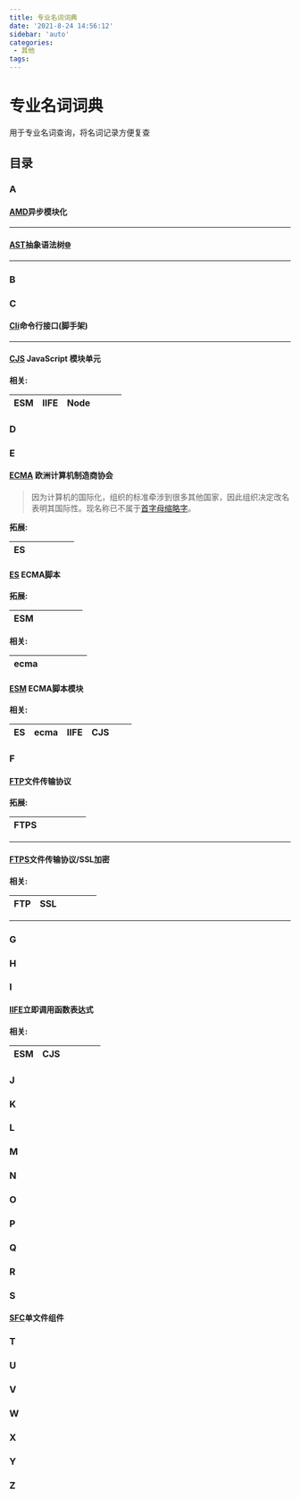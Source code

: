 ```yaml
---
title: 专业名词词典 
date: '2021-8-24 14:56:12'
sidebar: 'auto'
categories:
 - 其他
tags:
---
```


# 专业名词词典

用于专业名词查询，将名词记录方便复查



## 目录

### A

#### [AMD](https://github.com/amdjs/amdjs-api/wiki/AMD-(%E4%B8%AD%E6%96%87%E7%89%88))异步模块化

[^AMD]:**A**synchronous **M**odule **D**efinition

---

#### [AST](https://zh.wikipedia.org/wiki/%E6%8A%BD%E8%B1%A1%E8%AA%9E%E6%B3%95%E6%A8%B9)抽象语法树[:globe_with_meridians:](https://segmentfault.com/a/1190000016231512)

[^ AST]: **A**bstract **S**yntax **T**ree

---

### B

### C

#### [Cli](https://zh.wikipedia.org/wiki/%E5%91%BD%E4%BB%A4%E8%A1%8C%E7%95%8C%E9%9D%A2)命令行接口(脚手架)

[^Cli]: **C**ommand **L**ine **I**nterface

---

#### [CJS](https://en.wikipedia.org/wiki/CommonJS) JavaScript 模块单元

[^CJS]: **C**ommon **Java** **Script**

**相关:** 

| ESM  | IIFE | Node |      |      |      |
| :--: | ---- | ---- | ---- | ---- | ---- |

### D

### E

#### [ECMA](https://zh.wikipedia.org/wiki/ECMAScript) 欧洲计算机制造商协会

[^ECMA]: **E**uropean **C**omputer **M**anufacturers **A**ssociation

> 因为计算机的国际化，组织的标准牵涉到很多其他国家，因此组织决定改名表明其国际性。现名称已不属于[首字母缩略字](https://zh.wikipedia.org/wiki/首字母缩略字)。

**拓展:**

|  ES  |      |      |      |      |      |
| :--: | ---- | ---- | ---- | ---- | ---- |

#### [ES](https://zh.wikipedia.org/wiki/ECMAScript) ECMA脚本

[^ES]: **E**CMA **S**cript

**拓展:**

| ESM  |      |      |      |      |      |
| :--: | :--: | :--: | ---- | ---- | ---- |

**相关:** 

| ecma |      |      |      |      |      |
| :--: | :--: | :--: | ---- | ---- | ---- |

#### [ESM]() ECMA脚本模块

[^ESM]: **E**CMA **S**cript **M**odule

**相关:** 

|  ES  | ecma | IIFE | CJS  |      |      |
| :--: | :--: | :--: | :--: | :--: | :--: |

### F

#### [FTP](https://zh.wikipedia.org/wiki/%E6%96%87%E4%BB%B6%E4%BC%A0%E8%BE%93%E5%8D%8F%E8%AE%AE)文件传输协议

[^FTP]: **F**ile **T**ransfer **P**rotocol

**拓展:**

| FTPS |      |      |      |      |      |
| :--: | :--: | :--: | :--: | :--: | :--: |

---

#### [FTPS](https://zh.wikipedia.org/wiki/FTPS)文件传输协议/SSL加密

[^FTPS]: **F**ile **T**ransfer **P**rotocol **S**SL

**相关:** 

| FTP  | SSL  |      |      |      |      |
| :--: | :--: | :--: | :--: | :--: | :--: |

---

### G

### H

### I

#### [IIFE](https://zh.wikipedia.org/wiki/%E7%AB%8B%E5%8D%B3%E8%B0%83%E7%94%A8%E5%87%BD%E6%95%B0%E8%A1%A8%E8%BE%BE%E5%BC%8F)立即调用函数表达式

[^IIFE]: **I**mmediately **I**nvoked **F**unction **E**xpression

**相关:** 

| ESM  | CJS  |      |      |      |      |
| :--: | ---- | ---- | ---- | ---- | ---- |

### J

### K

### L

### M

### N

### O

### P

### Q

### R

### S

#### [SFC](https://github.com/vuejs/core/tree/main/packages/compiler-sfc#readme)单文件组件

[^SFC]: **S**ingle **F**ile **C**omponents

### T

### U

### V

### W

### X

### Y

### Z